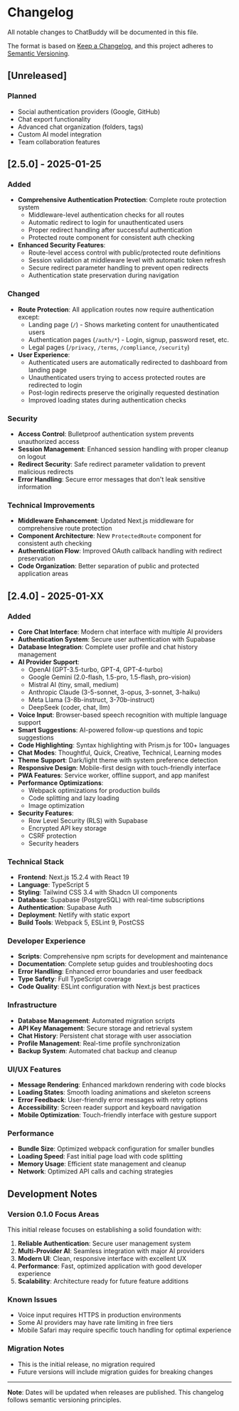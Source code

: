 # Changelog

All notable changes to ChatBuddy will be documented in this file.

The format is based on [Keep a Changelog](https://keepachangelog.com/en/1.0.0/),
and this project adheres to [Semantic Versioning](https://semver.org/spec/v2.0.0.html).

## [Unreleased]

### Planned
- Social authentication providers (Google, GitHub)
- Chat export functionality
- Advanced chat organization (folders, tags)
- Custom AI model integration
- Team collaboration features

## [2.5.0] - 2025-01-25

### Added
- **Comprehensive Authentication Protection**: Complete route protection system
  - Middleware-level authentication checks for all routes
  - Automatic redirect to login for unauthenticated users
  - Proper redirect handling after successful authentication
  - Protected route component for consistent auth checking
- **Enhanced Security Features**:
  - Route-level access control with public/protected route definitions
  - Session validation at middleware level with automatic token refresh
  - Secure redirect parameter handling to prevent open redirects
  - Authentication state preservation during navigation

### Changed
- **Route Protection**: All application routes now require authentication except:
  - Landing page (`/`) - Shows marketing content for unauthenticated users
  - Authentication pages (`/auth/*`) - Login, signup, password reset, etc.
  - Legal pages (`/privacy`, `/terms`, `/compliance`, `/security`)
- **User Experience**: 
  - Authenticated users are automatically redirected to dashboard from landing page
  - Unauthenticated users trying to access protected routes are redirected to login
  - Post-login redirects preserve the originally requested destination
  - Improved loading states during authentication checks

### Security
- **Access Control**: Bulletproof authentication system prevents unauthorized access
- **Session Management**: Enhanced session handling with proper cleanup on logout
- **Redirect Security**: Safe redirect parameter validation to prevent malicious redirects
- **Error Handling**: Secure error messages that don't leak sensitive information

### Technical Improvements
- **Middleware Enhancement**: Updated Next.js middleware for comprehensive route protection
- **Component Architecture**: New `ProtectedRoute` component for consistent auth checking
- **Authentication Flow**: Improved OAuth callback handling with redirect preservation
- **Code Organization**: Better separation of public and protected application areas

## [2.4.0] - 2025-01-XX

### Added
- **Core Chat Interface**: Modern chat interface with multiple AI providers
- **Authentication System**: Secure user authentication with Supabase
- **Database Integration**: Complete user profile and chat history management
- **AI Provider Support**: 
  - OpenAI (GPT-3.5-turbo, GPT-4, GPT-4-turbo)
  - Google Gemini (2.0-flash, 1.5-pro, 1.5-flash, pro-vision)
  - Mistral AI (tiny, small, medium)
  - Anthropic Claude (3-5-sonnet, 3-opus, 3-sonnet, 3-haiku)
  - Meta Llama (3-8b-instruct, 3-70b-instruct)
  - DeepSeek (coder, chat, llm)
- **Voice Input**: Browser-based speech recognition with multiple language support
- **Smart Suggestions**: AI-powered follow-up questions and topic suggestions
- **Code Highlighting**: Syntax highlighting with Prism.js for 100+ languages
- **Chat Modes**: Thoughtful, Quick, Creative, Technical, Learning modes
- **Theme Support**: Dark/light theme with system preference detection
- **Responsive Design**: Mobile-first design with touch-friendly interface
- **PWA Features**: Service worker, offline support, and app manifest
- **Performance Optimizations**: 
  - Webpack optimizations for production builds
  - Code splitting and lazy loading
  - Image optimization
- **Security Features**:
  - Row Level Security (RLS) with Supabase
  - Encrypted API key storage
  - CSRF protection
  - Security headers

### Technical Stack
- **Frontend**: Next.js 15.2.4 with React 19
- **Language**: TypeScript 5
- **Styling**: Tailwind CSS 3.4 with Shadcn UI components
- **Database**: Supabase (PostgreSQL) with real-time subscriptions
- **Authentication**: Supabase Auth
- **Deployment**: Netlify with static export
- **Build Tools**: Webpack 5, ESLint 9, PostCSS

### Developer Experience
- **Scripts**: Comprehensive npm scripts for development and maintenance
- **Documentation**: Complete setup guides and troubleshooting docs
- **Error Handling**: Enhanced error boundaries and user feedback
- **Type Safety**: Full TypeScript coverage
- **Code Quality**: ESLint configuration with Next.js best practices

### Infrastructure
- **Database Management**: Automated migration scripts
- **API Key Management**: Secure storage and retrieval system
- **Chat History**: Persistent chat storage with user association
- **Profile Management**: Real-time profile synchronization
- **Backup System**: Automated chat backup and cleanup

### UI/UX Features
- **Message Rendering**: Enhanced markdown rendering with code blocks
- **Loading States**: Smooth loading animations and skeleton screens
- **Error Feedback**: User-friendly error messages with retry options
- **Accessibility**: Screen reader support and keyboard navigation
- **Mobile Optimization**: Touch-friendly interface with gesture support

### Performance
- **Bundle Size**: Optimized webpack configuration for smaller bundles
- **Loading Speed**: Fast initial page load with code splitting
- **Memory Usage**: Efficient state management and cleanup
- **Network**: Optimized API calls and caching strategies

## Development Notes

### Version 0.1.0 Focus Areas
This initial release focuses on establishing a solid foundation with:
1. **Reliable Authentication**: Secure user management system
2. **Multi-Provider AI**: Seamless integration with major AI providers
3. **Modern UI**: Clean, responsive interface with excellent UX
4. **Performance**: Fast, optimized application with good developer experience
5. **Scalability**: Architecture ready for future feature additions

### Known Issues
- Voice input requires HTTPS in production environments
- Some AI providers may have rate limiting in free tiers
- Mobile Safari may require specific touch handling for optimal experience

### Migration Notes
- This is the initial release, no migration required
- Future versions will include migration guides for breaking changes

---

**Note**: Dates will be updated when releases are published. This changelog follows semantic versioning principles.